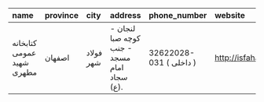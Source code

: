 | name                      | province   | city      | address                                    | phone_number            | website             |
|:--------------------------|:-----------|:----------|:-------------------------------------------|:------------------------|:--------------------|
| كتابخانه عمومی شهید مطهری | اصفهان     | فولاد شهر | لنجان - كوچه صبا - جنب مسجد امام سجاد (ع). | 32622028-031 ( داخلی  ) | http://isfahanpl.ir |